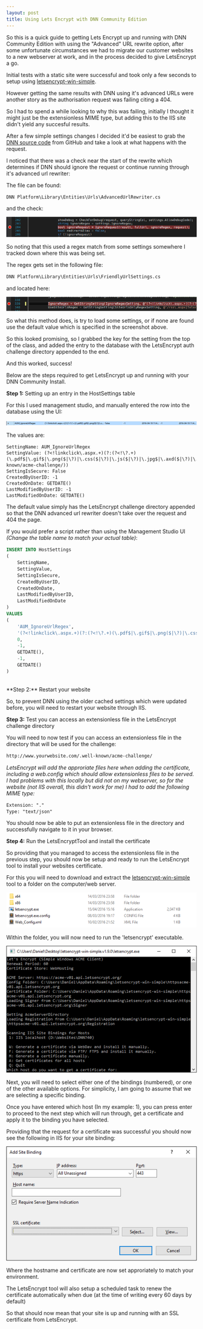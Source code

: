 ```yaml
---
layout: post
title: Using Lets Encrypt with DNN Community Edition 
---
```


So this is a quick guide to getting Lets Encrypt up and running with DNN Community Edition with using the "Advanced" URL rewrite option, after some unfortunate circumstances we had to migrate our customer websites to a new webserver at work, and in the process decided to give LetsEncrypt a go.

Initial tests with a static site were successful and took only a few seconds to setup using [letsencrypt-win-simple](https://github.com/Lone-Coder/letsencrypt-win-simple).

However getting the same results with DNN using it's advanced URLs were another story as the authorisation request was failing citing a 404.

So I had to spend a while looking to why this was failing, initially I thought it might just be the extensionless MIME type, but adding this to the IIS site didn't yield any succesful results.

After a few simple settings changes I decided it'd be easiest to grab the [DNN source code](https://github.com/dnnsoftware/Dnn.Platform) from GitHub and take a look at what happens with the request.

I noticed that there was a check near the start of the rewrite which determines if DNN should ignore the request or continue running through it's advanced url rewriter:

The file can be found:  

```txt
DNN Platform\Library\Entities\Urls\AdvancedUrlRewriter.cs
```

and the check:

![ignore request](https://raw.githubusercontent.com/danielcirket/danielcirket.github.io/master/images/2016-04-20-DNN-Community-Lets-Encrypt/Ignore-Request.PNG)  

So noting that this used a regex match from some settings somewhere I tracked down where this was being set.

The regex gets set in the following file:

```txt
DNN Platform\Library\Entities\Urls\FriendlyUrlSettings.cs
```

and located here:

![ignore regex](https://raw.githubusercontent.com/danielcirket/danielcirket.github.io/master/images/2016-04-20-DNN-Community-Lets-Encrypt/Ignore-Regex.PNG)  

So what this method does, is try to load some settings, or if none are found use the default value which is specified in the screenshot above.

So this looked promising, so I grabbed the key for the setting from the top of the class, and added the entry to the database with the LetsEncrypt auth challenge directory appended to the end.

And this worked, success!

Below are the steps required to get LetsEncrypt up and running with your DNN Community Install.
<br>

**Step 1:** Setting up an entry in the HostSettings table  

For this I used management studio, and manually entered the row into the database using the UI:

![host settings entry](https://raw.githubusercontent.com/danielcirket/danielcirket.github.io/master/images/2016-04-20-DNN-Community-Lets-Encrypt/AUM_IgnoreUrlRegex.PNG)  

The values are:

```
SettingName: AUM_IgnoreUrlRegex
SettingValue: (?<!linkclick\.aspx.+)(?:(?<!\?.+)(\.pdf$|\.gif$|\.png($|\?)|\.css($|\?)|\.js($|\?)|\.jpg$|\.axd($|\?)|\.swf$|\.flv$|\.ico$|\.xml($|\?)|\.txt$|/\.well-known/acme-challenge/))
SettingIsSecure: False
CreatedByUserID: -1
CreatedOnDate: GETDATE()
LastModifiedByUserID: -1
LastModifiedOnDate: GETDATE()
```  

The default value simply has the LetsEncrypt challenge directory appended so that the DNN advanced url rewriter doesn't take over the request and 404 the page.

If you would prefer a script rather than using the Management Studio UI _(Change the table name to match your actual table)_:

```sql
INSERT INTO HostSettings
(
    SettingName,
    SettingValue,
    SettingIsSecure,
    CreatedByUserID,
    CreatedOnDate,
    LastModifiedByUserID,
    LastModifiedOnDate
)
VALUES
(
    'AUM_IgnoreUrlRegex',
    '(?<!linkclick\.aspx.+)(?:(?<!\?.+)(\.pdf$|\.gif$|\.png($|\?)|\.css($|\?)|\.js($|\?)|\.jpg$|\.axd($|\?)|\.swf$|\.flv$|\.ico$|\.xml($|\?)|\.txt$|/\.well-known/acme-challenge/))',
    0,
    -1,
    GETDATE(),
    -1,
    GETDATE()
)
```
<br>
**Step 2:** Restart your website

So, to prevent DNN using the older cached settings which were updated before, you will need to restart your website through IIS.
<br>

**Step 3:** Test you can access an extensionless file in the LetsEncrypt challenge directory

You will need to now test if you can access an extensionless file in the directory that will be used for the challenge:

```txt
http://www.yourwebsite.com/.well-known/acme-challenge/
```

*LetsEncrypt will add the approriate files here when adding the certificate, including a web.config which should allow extensionless files to be served. I had problems with this locally but did not on my webserver, so for the website (not IIS overall, this didn't work for me) I had to add the following MIME type:*

```txt
Extension: "."
Type: "text/json"
``` 

You should now be able to put an extensionless file in the directory and successfully navigate to it in your browser.
<br>

**Step 4:** Run the LetsEncryptTool and install the certificate

So providing that you managed to access the extensionless file in the previous step, you should now be setup and ready to run the LetsEncrypt tool to install your websites certificate.

For this you will need to download and extract the [letsencrypt-win-simple](https://github.com/Lone-Coder/letsencrypt-win-simple) tool to a folder on the computer/web server.

![LetsEncrypt Tool Folder](https://raw.githubusercontent.com/danielcirket/danielcirket.github.io/master/images/2016-04-20-DNN-Community-Lets-Encrypt/lets-encrypt-tool-folder.PNG)  

Within the folder, you will now need to run the 'letsencrypt' executable.

![LetsEncrypt Tool Step 1](https://raw.githubusercontent.com/danielcirket/danielcirket.github.io/master/images/2016-04-20-DNN-Community-Lets-Encrypt/lets-encrypt-tool-running-step1.PNG) 

Next, you will need to select either one of the bindings (numbered), or one of the other available options. For simplicity, I am going to assume that we are selecting a specific binding.

Once you have entered which host (In my example: 1), you can press enter to proceed to the next step which will run through, get a certificate and apply it to the binding you have selected.

Providing that the request for a certificate was successful you should now see the following in IIS for your site binding:

![IIS after certificate install](https://raw.githubusercontent.com/danielcirket/danielcirket.github.io/master/images/2016-04-20-DNN-Community-Lets-Encrypt/iis-after-install.png) 

Where the hostname and certificate are now set approriately to match your environment.

The LetsEncrypt tool will also setup a scheduled task to renew the certificate automatically when due (at the time of writing every 60 days by default)

So that should now mean that your site is up and running with an SSL certificate from LetsEncrypt.
<br>
